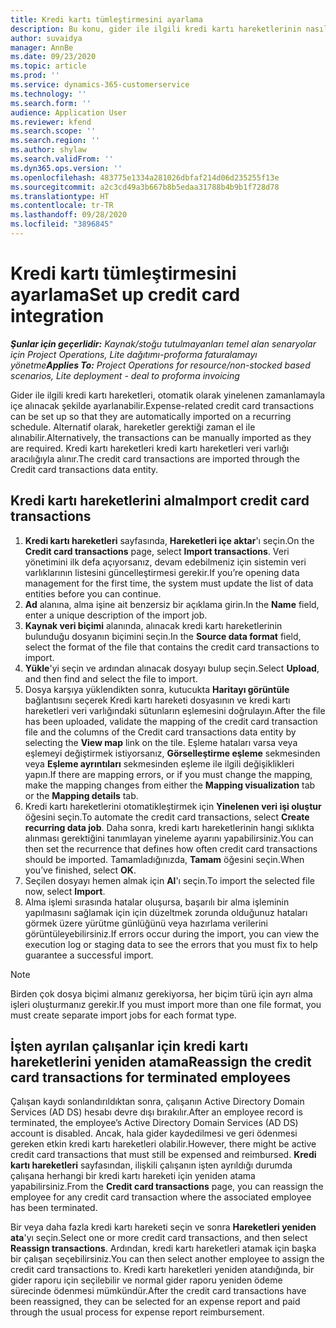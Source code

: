 ```yaml
---
title: Kredi kartı tümleştirmesini ayarlama
description: Bu konu, gider ile ilgili kredi kartı hareketlerinin nasıl alınacağını ve saklanacağını açıklar.
author: suvaidya
manager: AnnBe
ms.date: 09/23/2020
ms.topic: article
ms.prod: ''
ms.service: dynamics-365-customerservice
ms.technology: ''
ms.search.form: ''
audience: Application User
ms.reviewer: kfend
ms.search.scope: ''
ms.search.region: ''
ms.author: shylaw
ms.search.validFrom: ''
ms.dyn365.ops.version: ''
ms.openlocfilehash: 483775e1334a281026dbfaf214d06d235255f13e
ms.sourcegitcommit: a2c3cd49a3b667b8b5edaa31788b4b9b1f728d78
ms.translationtype: HT
ms.contentlocale: tr-TR
ms.lasthandoff: 09/28/2020
ms.locfileid: "3896845"
---
```

# <a name="set-up-credit-card-integration"></a><span data-ttu-id="1146c-103">Kredi kartı tümleştirmesini ayarlama</span><span class="sxs-lookup"><span data-stu-id="1146c-103">Set up credit card integration</span></span>

<span data-ttu-id="1146c-104">_**Şunlar için geçerlidir:** Kaynak/stoğu tutulmayanları temel alan senaryolar için Project Operations, Lite dağıtımı-proforma faturalamayı yönetme_</span><span class="sxs-lookup"><span data-stu-id="1146c-104">_**Applies To:** Project Operations for resource/non-stocked based scenarios, Lite deployment - deal to proforma invoicing_</span></span>

<span data-ttu-id="1146c-105">Gider ile ilgili kredi kartı hareketleri, otomatik olarak yinelenen zamanlamayla içe alınacak şekilde ayarlanabilir.</span><span class="sxs-lookup"><span data-stu-id="1146c-105">Expense-related credit card transactions can be set up so that they are automatically imported on a recurring schedule.</span></span> <span data-ttu-id="1146c-106">Alternatif olarak, hareketler gerektiği zaman el ile alınabilir.</span><span class="sxs-lookup"><span data-stu-id="1146c-106">Alternatively, the transactions can be manually imported as they are required.</span></span> <span data-ttu-id="1146c-107">Kredi kartı hareketleri kredi kartı hareketleri veri varlığı aracılığıyla alınır.</span><span class="sxs-lookup"><span data-stu-id="1146c-107">The credit card transactions are imported through the Credit card transactions data entity.</span></span>

## <a name="import-credit-card-transactions"></a><span data-ttu-id="1146c-108">Kredi kartı hareketlerini alma</span><span class="sxs-lookup"><span data-stu-id="1146c-108">Import credit card transactions</span></span>

1. <span data-ttu-id="1146c-109">**Kredi kartı hareketleri** sayfasında, **Hareketleri içe aktar**'ı seçin.</span><span class="sxs-lookup"><span data-stu-id="1146c-109">On the **Credit card transactions** page, select **Import transactions**.</span></span> <span data-ttu-id="1146c-110">Veri yönetimini ilk defa açıyorsanız, devam edebilmeniz için sistemin veri varlıklarının listesini güncelleştirmesi gerekir.</span><span class="sxs-lookup"><span data-stu-id="1146c-110">If you’re opening data management for the first time, the system must update the list of data entities before you can continue.</span></span>
2. <span data-ttu-id="1146c-111">**Ad** alanına, alma işine ait benzersiz bir açıklama girin.</span><span class="sxs-lookup"><span data-stu-id="1146c-111">In the **Name** field, enter a unique description of the import job.</span></span>
3. <span data-ttu-id="1146c-112">**Kaynak veri biçimi** alanında, alınacak kredi kartı hareketlerinin bulunduğu dosyanın biçimini seçin.</span><span class="sxs-lookup"><span data-stu-id="1146c-112">In the **Source data format** field, select the format of the file that contains the credit card transactions to import.</span></span>
4. <span data-ttu-id="1146c-113">**Yükle**'yi seçin ve ardından alınacak dosyayı bulup seçin.</span><span class="sxs-lookup"><span data-stu-id="1146c-113">Select **Upload**, and then find and select the file to import.</span></span>
5. <span data-ttu-id="1146c-114">Dosya karşıya yüklendikten sonra, kutucukta **Haritayı görüntüle** bağlantısını seçerek Kredi kartı hareketi dosyasının ve kredi kartı hareketleri veri varlığındaki sütunların eşlemesini doğrulayın.</span><span class="sxs-lookup"><span data-stu-id="1146c-114">After the file has been uploaded, validate the mapping of the credit card transaction file and the columns of the Credit card transactions data entity by selecting the **View map** link on the tile.</span></span> <span data-ttu-id="1146c-115">Eşleme hataları varsa veya eşlemeyi değiştirmek istiyorsanız, **Görselleştirme eşleme** sekmesinden veya **Eşleme ayrıntıları** sekmesinden eşleme ile ilgili değişiklikleri yapın.</span><span class="sxs-lookup"><span data-stu-id="1146c-115">If there are mapping errors, or if you must change the mapping, make the mapping changes from either the **Mapping visualization** tab or the **Mapping details** tab.</span></span>
6. <span data-ttu-id="1146c-116">Kredi kartı hareketlerini otomatikleştirmek için **Yinelenen veri işi oluştur** öğesini seçin.</span><span class="sxs-lookup"><span data-stu-id="1146c-116">To automate the credit card transactions, select **Create recurring data job**.</span></span> <span data-ttu-id="1146c-117">Daha sonra, kredi kartı hareketlerinin hangi sıklıkta alınması gerektiğini tanımlayan yineleme ayarını yapabilirsiniz.</span><span class="sxs-lookup"><span data-stu-id="1146c-117">You can then set the recurrence that defines how often credit card transactions should be imported.</span></span> <span data-ttu-id="1146c-118">Tamamladığınızda, **Tamam** öğesini seçin.</span><span class="sxs-lookup"><span data-stu-id="1146c-118">When you’ve finished, select **OK**.</span></span>
7. <span data-ttu-id="1146c-119">Seçilen dosyayı hemen almak için **Al**'ı seçin.</span><span class="sxs-lookup"><span data-stu-id="1146c-119">To import the selected file now, select **Import**.</span></span>
8. <span data-ttu-id="1146c-120">Alma işlemi sırasında hatalar oluşursa, başarılı bir alma işleminin yapılmasını sağlamak için için düzeltmek zorunda olduğunuz hataları görmek üzere yürütme günlüğünü veya hazırlama verilerini görüntüleyebilirsiniz.</span><span class="sxs-lookup"><span data-stu-id="1146c-120">If errors occur during the import, you can view the execution log or staging data to see the errors that you must fix to help guarantee a successful import.</span></span>

> [!NOTE]
> <span data-ttu-id="1146c-121">Birden çok dosya biçimi almanız gerekiyorsa, her biçim türü için ayrı alma işleri oluşturmanız gerekir.</span><span class="sxs-lookup"><span data-stu-id="1146c-121">If you must import more than one file format, you must create separate import jobs for each format type.</span></span>

## <a name="reassign-the-credit-card-transactions-for-terminated-employees"></a><span data-ttu-id="1146c-122">İşten ayrılan çalışanlar için kredi kartı hareketlerini yeniden atama</span><span class="sxs-lookup"><span data-stu-id="1146c-122">Reassign the credit card transactions for terminated employees</span></span>

<span data-ttu-id="1146c-123">Çalışan kaydı sonlandırıldıktan sonra, çalışanın Active Directory Domain Services (AD DS) hesabı devre dışı bırakılır.</span><span class="sxs-lookup"><span data-stu-id="1146c-123">After an employee record is terminated, the employee’s Active Directory Domain Services (AD DS) account is disabled.</span></span> <span data-ttu-id="1146c-124">Ancak, hala gider kaydedilmesi ve geri ödenmesi gereken etkin kredi kartı hareketleri olabilir.</span><span class="sxs-lookup"><span data-stu-id="1146c-124">However, there might be active credit card transactions that must still be expensed and reimbursed.</span></span> <span data-ttu-id="1146c-125">**Kredi kartı hareketleri** sayfasından, ilişkili çalışanın işten ayrıldığı durumda çalışana herhangi bir kredi kartı hareketi için yeniden atama yapabilirsiniz.</span><span class="sxs-lookup"><span data-stu-id="1146c-125">From the **Credit card transactions** page, you can reassign the employee for any credit card transaction where the associated employee has been terminated.</span></span>

<span data-ttu-id="1146c-126">Bir veya daha fazla kredi kartı hareketi seçin ve sonra **Hareketleri yeniden ata**'yı seçin.</span><span class="sxs-lookup"><span data-stu-id="1146c-126">Select one or more credit card transactions, and then select **Reassign transactions**.</span></span> <span data-ttu-id="1146c-127">Ardından, kredi kartı hareketleri atamak için başka bir çalışan seçebilirsiniz.</span><span class="sxs-lookup"><span data-stu-id="1146c-127">You can then select another employee to assign the credit card transactions to.</span></span> <span data-ttu-id="1146c-128">Kredi kartı hareketleri yeniden atandığında, bir gider raporu için seçilebilir ve normal gider raporu yeniden ödeme sürecinde ödenmesi mümkündür.</span><span class="sxs-lookup"><span data-stu-id="1146c-128">After the credit card transactions have been reassigned, they can be selected for an expense report and paid through the usual process for expense report reimbursement.</span></span>
